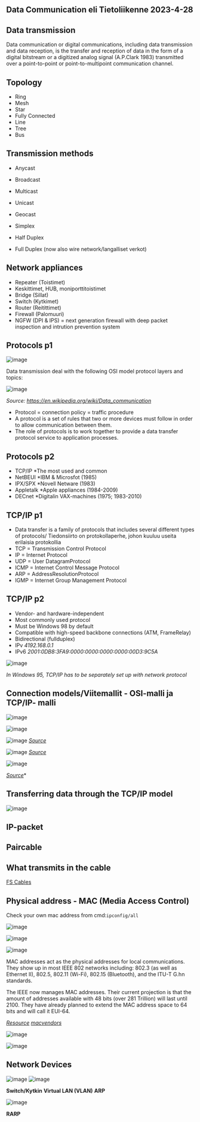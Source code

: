 ## Data Communication eli Tietoliikenne 2023-4-28


## Data transmission ##

Data communication or digital communications, including data transmission and data reception, is the transfer and reception of data in the form of a digital bitstream or a digitized analog signal (A.P.Clark 1983) transmitted over a point-to-point or point-to-multipoint communication channel.

## Topology ##

- Ring 
- Mesh 
- Star
- Fully Connected 
- Line
- Tree
- Bus

## Transmission methods ##

- Anycast
- Broadcast 
- Multicast 
- Unicast
- Geocast


- Simplex
- Half Duplex
- Full Duplex (now also wire network/langalliset verkot)

## Network appliances ##

- Repeater (Toistimet)
- Keskittimet, HUB, moniporttitoistimet 
- Bridge (Sillat)
- Switch (Kytkimet)
- Router (Reitittimet) 
- Firewall (Palomuuri)
- NGFW (DPI & IPS) = next generation firewall with deep packet inspection and intrution prevention system 

## Protocols p1 ##

![image](https://user-images.githubusercontent.com/19546253/235070494-ec4b011c-0498-48d2-9611-4e9426478142.png)

Data transmission deal with the following OSI model protocol layers and topics: 

![image](https://user-images.githubusercontent.com/19546253/235070692-3b62633e-dc55-43ea-80fc-d2b20940d33b.png)

*Source: https://en.wikipedia.org/wiki/Data_communication*

- Protocol = connection policy = traffic procedure 
- A protocol is a set of rules that two or more devices must follow in order to allow communication between them.
- The role of protocols is to work together to provide a data transfer protocol service to application processes.

## Protocols p2 ##

- TCP/IP
*The most used and common
- NetBEUI
*IBM & Microsfot (1985)
- IPX/SPX
*Novell Netware (1983)
- Appletalk 
*Apple appliances (1984-2009)
- DECnet
*Digitalin VAX-machines (1975; 1983-2010)

## TCP/IP p1 ##

- Data transfer is a family of protocols that includes several different types of protocols/ Tiedonsiirto on protokollaperhe, johon kuuluu useita erilaisia protokollia
- TCP = Transmission Control Protocol
- IP = Internet Protocol
- UDP = User DatagramProtocol
- ICMP = Internet Control Message Protocol
- ARP = AddressResolutionProtocol
- IGMP = Internet Group Management Protocol

## TCP/IP p2 ##

- Vendor- and hardware-independent
- Most commonly used protocol
- Must be Windows 98 by default
- Compatible with high-speed backbone connections (ATM, FrameRelay)
- Bidirectional (fullduplex)
- IPv
*4192.168.0.1*
- IPv6 
*2001:0DB8:3FA9:0000:0000:0000:0000:00D3:9C5A*

![image](https://user-images.githubusercontent.com/19546253/235074166-d882a21c-0d0d-41a0-9eaa-fb948c124447.png)

*In Windows 95, TCP/IP has to be separately set up with network protocol*

## Connection models/Viitemallit - OSI-malli ja TCP/IP- malli ##

![image](https://user-images.githubusercontent.com/19546253/235073054-6dec91e0-ee02-4ccc-9afa-c717d8714a5f.png)

![image](https://user-images.githubusercontent.com/19546253/235073113-8ac01eff-9f67-4b55-9e4b-7072cfcf94ea.png)

![image](https://user-images.githubusercontent.com/19546253/235075020-5f8000bb-b7b2-4fcf-a7f9-64bc28610cc9.png)
*[Source](https://media.fs.com/images/community/upload/kindEditor/202107/29/original-seven-layers-of-osi-model-1627523878-JYjV8oybcC.png)*

![image](https://user-images.githubusercontent.com/19546253/235074638-d34a0a36-4126-410f-87ea-9791299e995f.png)
*[Source](https://www.researchgate.net/publication/327483011/figure/fig2/AS:668030367436802@1536282259885/The-logical-mapping-between-OSI-basic-reference-model-and-the-TCP-IP-stack.jpg)*

![image](https://user-images.githubusercontent.com/19546253/235074791-59bf213f-0090-4f1c-b31e-a3fd0660beb0.png)

*[Source](https://www.researchgate.net/figure/A-Summary-of-DER-Communication-Level-Attacks-and-Existing-Solutions-Layers-1-4_tbl2_327483011)**

## Transferring data through the TCP/IP model ##

![image](https://user-images.githubusercontent.com/19546253/235075506-68978f37-91f5-428b-908c-23fe29d39e93.png)


## IP-packet ##

## Paircable ##

## What transmits in the cable ##


[FS Cables](https://www.fs.com/de-en/c/fiber-testers-18?page=2)

## Physical address - MAC (Media Access Control) ##

Check your own mac address from cmd:`ipconfig/all`

![image](https://user-images.githubusercontent.com/19546253/235086456-a6cd7a2a-2f25-43b0-b614-3caf749e81f8.png)

![image](https://user-images.githubusercontent.com/19546253/235086544-1d44da22-599c-473c-a6bb-5ba67fb106f0.png)

![image](https://user-images.githubusercontent.com/19546253/235086874-05fba1c4-c285-4815-ac57-7dc479091b9a.png)

MAC addresses act as the physical addresses for local communications. They show up in most IEEE 802 networks including: 802.3 (as well as Ethernet II), 802.5, 802.11 (Wi-Fi), 802.15 (Bluetooth), and the ITU-T G.hn standards.

The IEEE now manages MAC addresses. Their current projection is that the amount of addresses available with 48 bits (over 281 Trillion) will last until 2100. They have already planned to extend the MAC address space to 64 bits and will call it EUI-64.

*[Resource](https://www.globalknowledge.com/us-en/resources/resource-library/articles/does-a-mac-address-mean-apple-invented-it/)*
*[macvendors](https://macvendors.com/)*

![image](https://user-images.githubusercontent.com/19546253/235086782-45b74510-28ad-46a6-a469-b6c2fef7df42.png)

![image](https://user-images.githubusercontent.com/19546253/235086829-7d8d2771-bc7f-4ea7-9f45-7578a471098d.png)

## Network Devices ##

![image](https://user-images.githubusercontent.com/19546253/235089996-d54d97a5-53a7-4671-8dbd-0fbc3b2120ce.png)
![image](https://user-images.githubusercontent.com/19546253/235090115-0e31ab41-f366-4259-b910-6fe05610fdee.png)


**Switch/Kytkin**
**Virtual LAN (VLAN)**
**ARP**

![image](https://user-images.githubusercontent.com/19546253/235092941-f1c46a21-754a-4e9b-ace8-f525bb5af7df.png)

**RARP**
  



